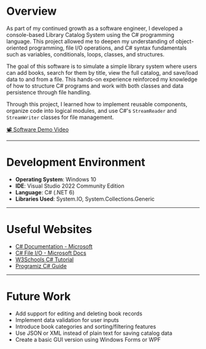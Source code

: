 # Overview

As part of my continued growth as a software engineer, I developed a console-based Library Catalog System using the C# programming language. This project allowed me to deepen my understanding of object-oriented programming, file I/O operations, and C# syntax fundamentals such as variables, conditionals, loops, classes, and structures.

The goal of this software is to simulate a simple library system where users can add books, search for them by title, view the full catalog, and save/load data to and from a file. This hands-on experience reinforced my knowledge of how to structure C# programs and work with both classes and data persistence through file handling.

Through this project, I learned how to implement reusable components, organize code into logical modules, and use C#'s `StreamReader` and `StreamWriter` classes for file management.

[📽️ Software Demo Video](http://youtube.link.goes.here)

---

# Development Environment

- **Operating System**: Windows 10
- **IDE**: Visual Studio 2022 Community Edition
- **Language**: C# (.NET 6)
- **Libraries Used**: System.IO, System.Collections.Generic

---

# Useful Websites

- [C# Documentation - Microsoft](https://learn.microsoft.com/en-us/dotnet/csharp/)
- [C# File I/O - Microsoft Docs](https://learn.microsoft.com/en-us/dotnet/standard/io/)
- [W3Schools C# Tutorial](https://www.w3schools.com/cs/)
- [Programiz C# Guide](https://www.programiz.com/csharp-programming)

---

# Future Work

- Add support for editing and deleting book records
- Implement data validation for user inputs
- Introduce book categories and sorting/filtering features
- Use JSON or XML instead of plain text for saving catalog data
- Create a basic GUI version using Windows Forms or WPF
